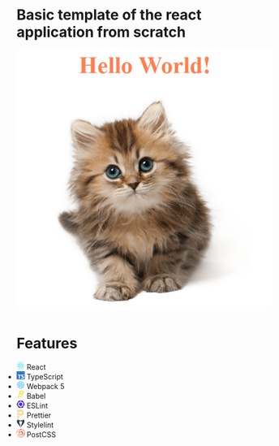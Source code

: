 # Basic template of the react application from scratch

<div>
  <img style="margin: 0 auto; display: block"src="./images/App.png">
</div>

<br>

<h1>Features</h1>

<ul style="padding: 0;">
  <li style="list-style-type: none">
    <img src="./images/React.svg" height="16px">
    React
  </li>

  <li>
    <img src="./images/TypeScript.svg" height="16px">
    TypeScript 
  </li>  

  <li>
    <img src="./images/Webpack.svg" height="16px">
    Webpack 5 
  </li>  

  <li>
    <img src="./images/Babel.svg" height="16px">
    Babel 
  </li>  

  <li>
    <img src="./images/ESLint.svg" height="16px">
    ESLint 
  </li>

  <li>
    <img src="./images/Prettier.svg" height="16px">
    Prettier 
  </li> 

  <li>
    <img src="./images/Stylelint.svg" height="16px">
    Stylelint 
  </li>  

  <li>
    <img src="./images/PostCSS.svg" height="16px">
    PostCSS 
  </li>  
</ul>